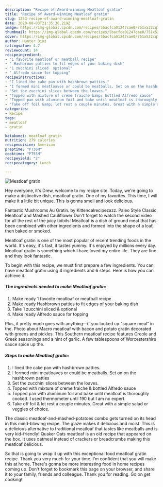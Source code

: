 ```yaml
---
description: "Recipe of Award-winning Meatloaf gratin"
title: "Recipe of Award-winning Meatloaf gratin"
slug: 1233-recipe-of-award-winning-meatloaf-gratin
date: 2020-08-03T21:35:36.219Z
image: https://img-global.cpcdn.com/recipes/5bacfca01247cae0/751x532cq70/meatloaf-gratin-recipe-main-photo.jpg
thumbnail: https://img-global.cpcdn.com/recipes/5bacfca01247cae0/751x532cq70/meatloaf-gratin-recipe-main-photo.jpg
cover: https://img-global.cpcdn.com/recipes/5bacfca01247cae0/751x532cq70/meatloaf-gratin-recipe-main-photo.jpg
author: Hunter Diaz
ratingvalue: 4.7
reviewcount: 14
recipeingredient:
- "1 favorite meatloaf or meatball recipe"
- " Hashbrown patties to fit edges of your baking dish"
- "1 zucchini sliced  optional"
- " Alfredo sauce for topping"
recipeinstructions:
- "I lined the cake pan with hashbrown patties."
- "I formed mini meatloaves or could be meatballs. Set on on the hashbrown patties"
- "Set the zucchini slices between the loaves."
- "Topped with mixture of creme fraiche &amp; bottled Alfredo sauce"
- "Topped pan with aluminum foil and bake until meatloaf is thoroughly cooked. I used thermometer until 190 but I am no expert."
- "Take off foil &amp; let rest a couple minutes. Great with a simple salad or veggies of choice."
categories:
- Recipe
tags:
- meatloaf
- gratin

katakunci: meatloaf gratin 
nutrition: 279 calories
recipecuisine: American
preptime: "PT36M"
cooktime: "PT55M"
recipeyield: "2"
recipecategory: Lunch

---
```



![Meatloaf gratin](https://img-global.cpcdn.com/recipes/5bacfca01247cae0/751x532cq70/meatloaf-gratin-recipe-main-photo.jpg)

Hey everyone, it's Drew, welcome to my recipe site. Today, we're going to make a distinctive dish, meatloaf gratin. One of my favorites. This time, I will make it a little bit unique. This is gonna smell and look delicious.

Fantastic Mushrooms Au Gratin. by Kittencalrecipezazz. Paleo Style Classic Meatloaf and Mashed Cauliflower Don&#39;t forget to watch the second video for all the rest of the juicy tidbits! Meatloaf is a dish of ground meat that has been combined with other ingredients and formed into the shape of a loaf, then baked or smoked.

Meatloaf gratin is one of the most popular of recent trending foods in the world. It's easy, it's fast, it tastes yummy. It's enjoyed by millions every day. Meatloaf gratin is something which I have loved my entire life. They are fine and they look fantastic.


To begin with this recipe, we must first prepare a few ingredients. You can have meatloaf gratin using 4 ingredients and 6 steps. Here is how you can achieve it.

<!--inarticleads1-->

##### The ingredients needed to make Meatloaf gratin:

1. Make ready 1 favorite meatloaf or meatball recipe
1. Make ready  Hashbrown patties to fit edges of your baking dish
1. Take 1 zucchini sliced &amp; optional
1. Make ready  Alfredo sauce for topping


Plus, it pretty much goes with anything—if you looked up &#34;square meal&#34; in the. Photo about Macro meatloaf with bacon and potato gratin decorated with greens and pickles. This Southern meatloaf recipe features Creole and Greek seasonings and a hint of garlic. A few tablespoons of Worcestershire sauce spice up the. 

<!--inarticleads2-->

##### Steps to make Meatloaf gratin:

1. I lined the cake pan with hashbrown patties.
1. I formed mini meatloaves or could be meatballs. Set on on the hashbrown patties
1. Set the zucchini slices between the loaves.
1. Topped with mixture of creme fraiche &amp; bottled Alfredo sauce
1. Topped pan with aluminum foil and bake until meatloaf is thoroughly cooked. I used thermometer until 190 but I am no expert.
1. Take off foil &amp; let rest a couple minutes. Great with a simple salad or veggies of choice.


The classic meatloaf-and-mashed-potatoes combo gets turned on its head in this mind-blowing recipe. The glaze makes it delicious and moist. This is a delicious alternative to traditional meatloaf that tastes like meatballs and is very kid-friendly! Quaker Oats meatloaf is an old recipe that appeared on the box. It uses oatmeal instead of crackers or breadcrumbs making this meatloaf delicious. 

So that is going to wrap it up with this exceptional food meatloaf gratin recipe. Thank you very much for your time. I'm confident that you will make this at home. There's gonna be more interesting food in home recipes coming up. Don't forget to bookmark this page on your browser, and share it to your family, friends and colleague. Thank you for reading. Go on get cooking!
